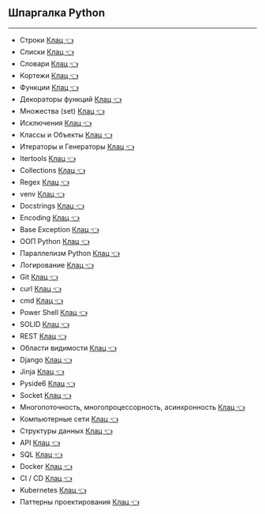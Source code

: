 ## Шпаргалка Python  
____
* Строки     [Клац  :point_left:](https://github.com/Dv-nn/USE-Python/blob/main/Строки_Python.pdf)   
* Списки     [Клац  :point_left:](https://github.com/Dv-nn/USE-Python/blob/main/Списки_Python.pdf)  
* Словари     [Клац  :point_left:](https://github.com/Dv-nn/USE-Python/blob/main/Словари_Python.pdf)
* Кортежи     [Клац  :point_left:](https://github.com/Dv-nn/USE-Python/blob/main/Кортежи_Python.pdf)
* Функции     [Клац  :point_left:](https://github.com/Dv-nn/USE-Python/blob/main/Функции_Python.pdf)
* Декораторы функций     [Клац  :point_left:](https://github.com/Dv-nn/USE-Python/blob/main/Декораторы_функций.pdf)   
* Множества (set)    [Клац  :point_left:](https://github.com/Dv-nn/USE-Python/blob/main/Множества_Python.pdf)
* Исключения     [Клац  :point_left:](https://github.com/Dv-nn/USE-Python/blob/main/Исключения_в_Python.pdf)  
* Классы и Объекты     [Клац  :point_left:](https://github.com/Dv-nn/USE-Python/blob/main/Классы_и_Объекты_в_Python.pdf)  
* Итераторы и Генераторы     [Клац  :point_left:](https://github.com/Dv-nn/USE-Python/blob/main/Итераторы_и_Генераторы.pdf)
* Itertools  [Клац  :point_left:](https://github.com/Dv-nn/Cheat-Sheet-Python/blob/main/ITERTOOLS.md)
* Collections  [Клац  :point_left:](https://github.com/Dv-nn/Cheat-Sheet-Python/blob/main/COLLECTIONS.md)
* Regex     [Клац  :point_left:](https://github.com/Dv-nn/Cheat-Sheet-Python/blob/main/Регулярные_выражения_Python.pdf)  
* venv     [Клац  :point_left:](https://github.com/Dv-nn/USE-Python/blob/main/venv.pdf)  
* Docstrings    [Клац  :point_left:](https://github.com/Dv-nn/Cheat-Sheet-Python/blob/main/docstrings.md)    
* Encoding     [Клац  :point_left:](https://github.com/Dv-nn/Cheat-Sheet-Python/blob/main/encoding.jpg) 
* Base Exception     [Клац  :point_left:](https://github.com/Dv-nn/Cheat-Sheet-Python/tree/main/Base%20Exception)   
* ООП Python     [Клац  :point_left:](https://github.com/Dv-nn/Cheat-Sheet-Python/blob/main/ОOП_Python.pdf)   
* Параллелизм Python     [Клац  :point_left:](https://github.com/Dv-nn/Cheat-Sheet-Python/blob/main/Параллелизм_в_Python.pdf)  
* Логирование  [Клац  :point_left:](https://github.com/Dv-nn/Cheat-Sheet-Python/blob/main/Логирование.md)      
* Git     [Клац  :point_left:](https://github.com/Dv-nn/Cheat-Sheet-Python/blob/main/git.pdf)   
* curl     [Клац  :point_left:](https://github.com/Dv-nn/Cheat-Sheet-Python/blob/main/curl.pdf)   
* cmd     [Клац  :point_left:](https://github.com/Dv-nn/Cheat-Sheet-Python/edit/main/cmd)  
* Power Shell    [Клац  :point_left:](https://github.com/Dv-nn/Cheat-Sheet-Python/blob/main/power_shell.md)   
* SOLID     [Клац  :point_left:](https://github.com/Dv-nn/Cheat-Sheet-Python/blob/main/SOLID.pdf)  
* REST    [Клац  :point_left:](https://github.com/Dv-nn/Cheat-Sheet-Python/blob/main/REST.md) 
* Области видимости   [Клац  :point_left:](https://github.com/Dv-nn/Cheat-Sheet-Python/blob/main/Scope.md)   
* Django     [Клац  :point_left:]()  
* Jinja     [Клац  :point_left:](https://github.com/Dv-nn/Cheat-Sheet-Python/blob/main/Jinja2.pdf)  
* Pyside6    [Клац  :point_left:](https://github.com/Dv-nn/Cheat-Sheet-Python/blob/main/Pyside6.md)
* Socket     [Клац  :point_left:](https://github.com/Dv-nn/Cheat-Sheet-Python/blob/main/Socket.md)  
* Многопоточность, многопроцессорность, асинхронность   [Клац  :point_left:](https://github.com/Dv-nn/Cheat-Sheet-Python/blob/main/Многопоточность%2C%20многопроцессорность%2C%20асинхронность%20.md)    
* Компьютерные сети   [Клац  :point_left:](https://github.com/Dv-nn/Cheat-Sheet-Python/tree/main/Компьютерные%20сети)    
* Структуры данных   [Клац  :point_left:](https://github.com/Dv-nn/Cheat-Sheet-Python/blob/main/Структуры%20данных/Структуры%20данных.md)  
* API   [Клац  :point_left:](https://github.com/Dv-nn/Cheat-Sheet-Python/blob/main/API.md)  
* SQL   [Клац  :point_left:](https://github.com/Dv-nn/Cheat-Sheet-Python/blob/main/SQL.md) 
* Docker   [Клац  :point_left:](https://github.com/Dv-nn/Cheat-Sheet-Python/tree/main/Docker)   
* CI / CD    [Клац  :point_left:](https://github.com/Dv-nn/Cheat-Sheet-Python/blob/main/CI%20_CD.md) 
* Kubernetes  [Клац  :point_left:](https://github.com/Dv-nn/Cheat-Sheet-Python/blob/main/Kubernetes.md)  
* Паттерны проектирования    [Клац  :point_left:](https://github.com/Dv-nn/Cheat-Sheet-Python/blob/main/Pattern.md)      




